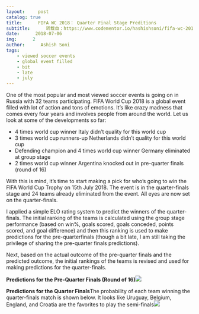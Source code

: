 ```yaml
---
layout:     post
catalog: true
title:      FIFA WC 2018： Quarter Final Stage Preditions
subtitle:      转载自：https://www.codementor.io/hashishsoni/fifa-wc-2018-quarter-final-stage-preditions-l6fw4o5cd
date:      2018-07-06
img:      2
author:      Ashish Soni
tags:
    - viewed soccer events
    - global event filled
    - bit
    - late
    - july
---
```


One of the most popular and most viewed soccer events is going on in Russia with 32 teams participating. FIFA World Cup 2018 is a global event filled with lot of action and tons of emotions. It’s like crazy madness that comes every four years and involves people from around the world. Let us look at some of the developments so far:

> 

- 4 times world cup winner Italy didn’t quality for this world cup
- 3 times world cup runners-up Netherlands didn’t quality for this world cup
- Defending champion and 4 times world cup winner Germany eliminated at group stage
- 2 times world cup winner Argentina knocked out in pre-quarter finals (round of 16)



With this is mind, it’s time to start making a pick for who’s going to win the FIFA World Cup Trophy on 15th July 2018. The event is in the quarter-finals stage and 24 teams already eliminated from the event. All eyes are now set on the quarter-finals.

I applied a simple ELO rating system to predict the winners of the quarter-finals. The initial ranking of the teams is calculated using the group stage performance (based on win%, goals scored, goals conceded, points scored, and goal difference) and then this ranking is used to make predictions for the pre-quarterfinals (though a bit late, I am still taking the privilege of sharing the pre-quarter finals predictions).

Next, based on the actual outcome of the pre-quarter finals and the predicted outcome, the initial rankings of the teams is revised and used for making predictions for the quarter-finals.

**Predictions for the Pre-Quarter Finals (Round of 16)**![](https://process.filestackapi.com/cache=expiry:max/elEJhZ5rT7CVfh7C5Hak)


**Predictions for the Quarter Finals**The probability of each team winning the quarter-finals match is shown below. It looks like Uruguay, Belgium, England, and Croatia are the favorites to play the semi-finals![](https://process.filestackapi.com/cache=expiry:max/1lZzvLagTkWEL6uMEeFf)

